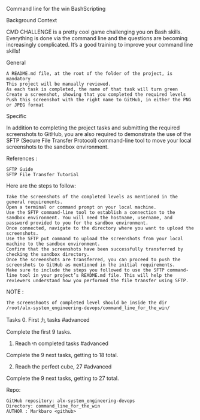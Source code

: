 Command line for the win
BashScripting

Background Context

CMD CHALLENGE is a pretty cool game challenging you on Bash skills. Everything is done via the command line and the questions are becoming increasingly complicated. It’s a good training to improve your command line skills!

General

    A README.md file, at the root of the folder of the project, is mandatory
    This project will be manually reviewed.
    As each task is completed, the name of that task will turn green
    Create a screenshot, showing that you completed the required levels
    Push this screenshot with the right name to GitHub, in either the PNG or JPEG format


Specific

In addition to completing the project tasks and submitting the required screenshots to GitHub, you are also required to demonstrate the use of the SFTP (Secure File Transfer Protocol) command-line tool to move your local screenshots to the sandbox environment.

References :

    SFTP Guide
    SFTP File Transfer Tutorial

Here are the steps to follow:

    Take the screenshots of the completed levels as mentioned in the general requirements.
    Open a terminal or command prompt on your local machine.
    Use the SFTP command-line tool to establish a connection to the sandbox environment. You will need the hostname, username, and password provided to you for the sandbox environment.
    Once connected, navigate to the directory where you want to upload the screenshots.
    Use the SFTP put command to upload the screenshots from your local machine to the sandbox environment.
    Confirm that the screenshots have been successfully transferred by checking the sandbox directory.
    Once the screenshots are transferred, you can proceed to push the screenshots to GitHub as mentioned in the initial requirements.
    Make sure to include the steps you followed to use the SFTP command-line tool in your project’s README.md file. This will help the reviewers understand how you performed the file transfer using SFTP.

NOTE :

    The screenshoots of completed level should be inside the dir /root/alx-system_engineering-devops/command_line_for_the_win/


Tasks
0. First 九 tasks
#advanced

Complete the first 9 tasks.


1. Reach חי completed tasks
#advanced

Complete the 9 next tasks, getting to 18 total.




2. Reach the perfect cube, 27
#advanced

Complete the 9 next tasks, getting to 27 total.


Repo:

    GitHub repository: alx-system_engineering-devops
    Directory: command_line_for_the_win
    AUTHOR : Markbaro <github>
